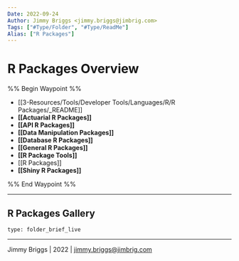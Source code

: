```yaml
---
Date: 2022-09-24
Author: Jimmy Briggs <jimmy.briggs@jimbrig.com>
Tags: ["#Type/Folder", "#Type/ReadMe"]
Alias: ["R Packages"]
---
```


# R Packages Overview

%% Begin Waypoint %%
- [[3-Resources/Tools/Developer Tools/Languages/R/R Packages/_README]]
- **[[Actuarial R Packages]]**
- **[[API R Packages]]**
- **[[Data Manipulation Packages]]**
- **[[Database R Packages]]**
- **[[General R Packages]]**
- **[[R Package Tools]]**
- [[R Packages]]
- **[[Shiny R Packages]]**

%% End Waypoint %%

***

## R Packages Gallery

 
```ccard
type: folder_brief_live
```
 

***

Jimmy Briggs | 2022 | <jimmy.briggs@jimbrig.com>



